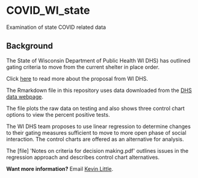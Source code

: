 # COVID_WI_state
Examination of state COVID related data

## Background

The State of Wisconsin Department of Public Health WI DHS) has outlined gating criteria to move from the current shelter in place order.

Click [here](https://www.dhs.wisconsin.gov/covid-19/prepare.htm) to read more about the proposal from WI DHS.

The Rmarkdown file in this repository uses data downloaded from the [DHS data webpage](https://data.dhsgis.wi.gov/datasets/covid-19-historical-data-table/data?where=%20(GEO%20%3D%20%27County%27%20OR%20GEO%20%3D%20%27State%27)%20).

The file plots the raw data on testing and also shows three control chart options to view the percent positive tests.

The WI DHS team proposes to use linear regression to determine changes to their gating measures sufficient to move to more open phase of social interaction.   The control charts are offered as an alternative for analysis.

The [file] 'Notes on criteria for decision making.pdf' outlines issues in the regression approach and describes control chart alternatives.

**Want more information?**  Email [Kevin Little](mailto:klittle@iecodesign.com?subject=[GitHub]%20COVID_WI_state).


